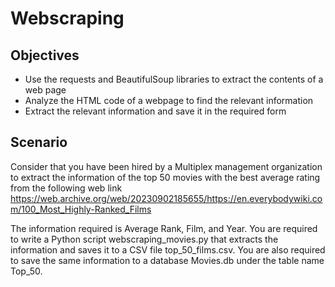 # Webscraping

## Objectives

- Use the requests and BeautifulSoup libraries to extract the contents of a web page
- Analyze the HTML code of a webpage to find the relevant information
- Extract the relevant information and save it in the required form

## Scenario

Consider that you have been hired by a Multiplex management organization to extract the information of the top 50 movies with the best average rating from the following web link https://web.archive.org/web/20230902185655/https://en.everybodywiki.com/100_Most_Highly-Ranked_Films

The information required is Average Rank, Film, and Year.
You are required to write a Python script webscraping_movies.py that extracts the information and saves it to a CSV file top_50_films.csv. You are also required to save the same information to a database Movies.db under the table name Top_50.


